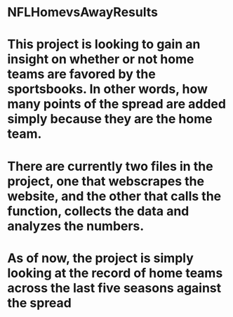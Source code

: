 # NFLHomevsAwayResults
# This project is looking to gain an insight on whether or not home teams are favored by the sportsbooks. In other words, how many points of the spread are added simply because they are the home team. 
# There are currently two files in the project, one that webscrapes the website, and the other that calls the function, collects the data and analyzes the numbers.
# As of now, the project is simply looking at the record of home teams across the last five seasons against the spread
